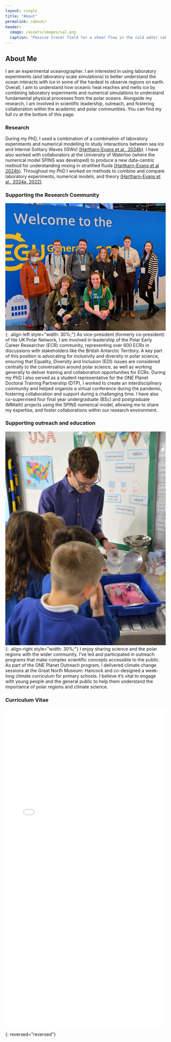 ```yaml
---
layout: single
title: "About"
permalink: /about/
header:
  image: /assets/images/sal.png
  caption: "Passive tracer field for a shear flow in the cold water cabbeling regime"
---
```


## About Me
I am an experimental oceanographer. I am interested in using laboratory experiments (and laboratory scale simulations) to better understand the ocean interacts with ice in some of the hardest to observe regions on earth. Overall, I aim to understand how oceanic heat reaches and melts ice by combining laboratory experiments and numerical simulations to understand fundamental physical processes from the polar oceans. Alongside my research, I am involved in scientific leadership, outreach, and fostering collaboration within the academic and polar communities. You can find my full cv at the bottom of this page. 

### Research 
During my PhD, I used a combination of a combination of laboratory experiments and numerical modelling to study interactions between sea ice and Internal Solitary Waves (ISWs) [(Hartharn-Evans et al., 2024b)](https://doi.org/10.1029/2023JC020175). I have also worked with collaborators at the University of Waterloo (where the numerical model SPINS was developed) to produce a new data-centric method for understanding mixing in stratified fluids [(Hartharn-Evans et al 2024b)](https://doi.org/10.5194/npg-31-61-2024). Throughout my PhD I worked on methods to combine and compare laboratory experiments, numerical models, and theory [(Hartharn-Evans et al., 2024a, 2022)](https://doi.org/10.1017/jfm.2021.1049).

### Supporting the Research Community
![UKPN](/assets/images/UKPN_at_EGU.png){: .align-left style="width: 30%;"}
As vice-president (formerly co-president) of hte UK Polar Network, I am involved in leadership of the Polar Early Career Researcher (ECR) community, representing over 600 ECRs in discussions with stakeholders like the British Antarctic Territory. A key part of this position is advocating for inclusivity and diversity in polar science, ensuring that Equality, Diversity and Inclusion (EDI) issues are considered centrally to the conversation around polar science, as well as working generally to deliver training and collaboration opportunities for ECRs. During my PhD I also served as a student representative for the ONE Planet Doctoral Training Partnership (DTP), I worked to create an interdisciplinary community and helped organize a virtual conference during the pandemic, fostering collaboration and support during a challenging time. I have also co-supervised four final year undergraduate (BSc) and postgraduate (MMath) projects using the SPINS numerical model, allowing me to share my expertise, and foster collaborations within our research environment. 

### Supporting outreach and education 
![outreach](/assets/images/outreach.jpeg){: .align-right style="width: 30%;"}
I enjoy sharing science and the polar regions with the wider community. I’ve led and participated in outreach programs that make complex scientific concepts accessible to the public. As part of the ONE Planet Outreach program, I delivered climate change sessions at the Great North Museum: Hancock and co-designed a week-long climate curriculum for primary schools. I believe it’s vital to engage with young people and the general public to help them understand the importance of polar regions and climate science.

### Curriculum Vitae
<iframe src='/assets/documents/CV.pdf' width="100%" height="1000px" style="border: none;"></iframe>

{: reversed="reversed"}

[1]: /assets/documents/CV.pdf
